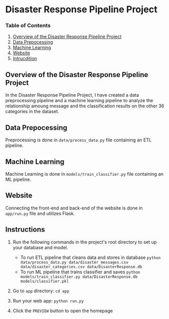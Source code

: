 # Disaster Response Pipeline Project

### Table of Contents

1. [Overview of the Disaster Response Pipeline Project](#Overview)
2. [Data Prepocessing](#Preprocess)
3. [Machine Learning](#Learning)
4. [Website](#Website)
5. [Intrucdition](#Intrucdition)

## Overview of the Disaster Response Pipeline Project <a name="Overview"></a>

In the Disaster Response Pipeline Project, I have created a data preprocessing pipeline and a machine learning pipeline to analyze the relationship amoung message and the classification results on the other 36 categories in the dataset.

## Data Prepocessing<a name="Preprocess"></a>

Preprocessing is done in ```data/process_data.py``` file containing an ETL pipeline. 

## Machine Learning <a name="Learning"></a>

Machine Learning is done in ```models/train_classifier.py``` file containing an ML pipeline.

## Website<a name="Website"></a>

Connecting the front-end and back-end of the website is done in ```app/run.py``` file and utilizes Flask.

## Instructions<a name="Instructions"></a>

1. Run the following commands in the project's root directory to set up your database and model.

    - To run ETL pipeline that cleans data and stores in database
        `python data/process_data.py data/disaster_messages.csv data/disaster_categories.csv data/DisasterResponse.db`
    - To run ML pipeline that trains classifier and saves
        `python models/train_classifier.py data/DisasterResponse.db models/classifier.pkl`

2. Go to `app` directory: `cd app`

3. Run your web app: `python run.py`

4. Click the `PREVIEW` button to open the homepage
